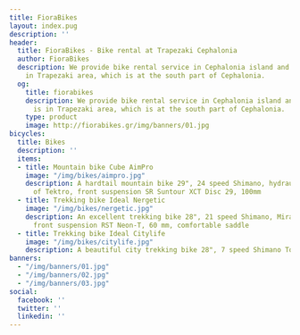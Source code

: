 ```yaml
---
title: FioraBikes
layout: index.pug
description: ''
header:
  title: FioraBikes - Bike rental at Trapezaki Cephalonia
  author: FioraBikes
  description: We provide bike rental service in Cephalonia island and our base is
    in Trapezaki area, which is at the south part of Cephalonia.
  og:
    title: fiorabikes
    description: We provide bike rental service in Cephalonia island and our base
      is in Trapezaki area, which is at the south part of Cephalonia.
    type: product
    image: http://fiorabikes.gr/img/banners/01.jpg
bicycles:
  title: Bikes
  description: ''
  items:
  - title: Mountain bike Cube AimPro
    image: "/img/bikes/aimpro.jpg"
    description: A hardtail mountain bike 29", 24 speed Shimano, hydraulic disc brakes
      of Tektro, front suspension SR Suntour XCT Disc 29, 100mm
  - title: Trekking bike Ideal Nergetic
    image: "/img/bikes/nergetic.jpg"
    description: An excellent trekking bike 28", 21 speed Shimano, Miranda V-brake,
      front suspension RST Neon-T, 60 mm, comfortable saddle
  - title: Trekking bike Ideal Citylife
    image: "/img/bikes/citylife.jpg"
    description: A beautiful city trekking bike 28", 7 speed Shimano Tourney, Miranda – Shimano V-brakes
banners:
  - "/img/banners/01.jpg"
  - "/img/banners/02.jpg"
  - "/img/banners/03.jpg"
social:
  facebook: ''
  twitter: ''
  linkedin: ''
---
```

